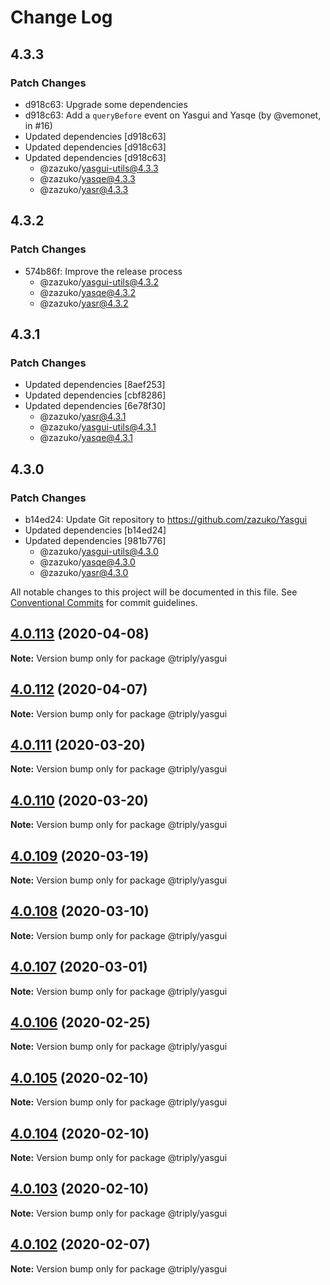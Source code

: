 # Change Log

## 4.3.3

### Patch Changes

- d918c63: Upgrade some dependencies
- d918c63: Add a `queryBefore` event on Yasgui and Yasqe (by @vemonet, in #16)
- Updated dependencies [d918c63]
- Updated dependencies [d918c63]
- Updated dependencies [d918c63]
  - @zazuko/yasgui-utils@4.3.3
  - @zazuko/yasqe@4.3.3
  - @zazuko/yasr@4.3.3

## 4.3.2

### Patch Changes

- 574b86f: Improve the release process
  - @zazuko/yasgui-utils@4.3.2
  - @zazuko/yasqe@4.3.2
  - @zazuko/yasr@4.3.2

## 4.3.1

### Patch Changes

- Updated dependencies [8aef253]
- Updated dependencies [cbf8286]
- Updated dependencies [6e78f30]
  - @zazuko/yasr@4.3.1
  - @zazuko/yasgui-utils@4.3.1
  - @zazuko/yasqe@4.3.1

## 4.3.0

### Patch Changes

- b14ed24: Update Git repository to https://github.com/zazuko/Yasgui
- Updated dependencies [b14ed24]
- Updated dependencies [981b776]
  - @zazuko/yasgui-utils@4.3.0
  - @zazuko/yasqe@4.3.0
  - @zazuko/yasr@4.3.0

All notable changes to this project will be documented in this file.
See [Conventional Commits](https://conventionalcommits.org) for commit guidelines.

## [4.0.113](https://github.com/TriplyDB/yasgui/compare/v4.0.112...v4.0.113) (2020-04-08)

**Note:** Version bump only for package @triply/yasgui

## [4.0.112](https://github.com/TriplyDB/yasgui/compare/v4.0.111...v4.0.112) (2020-04-07)

**Note:** Version bump only for package @triply/yasgui

## [4.0.111](https://github.com/TriplyDB/yasgui/compare/v4.0.109...v4.0.111) (2020-03-20)

**Note:** Version bump only for package @triply/yasgui

## [4.0.110](https://github.com/TriplyDB/yasgui/compare/v4.0.109...v4.0.110) (2020-03-20)

**Note:** Version bump only for package @triply/yasgui

## [4.0.109](https://github.com/TriplyDB/yasgui/compare/v4.0.108...v4.0.109) (2020-03-19)

**Note:** Version bump only for package @triply/yasgui

## [4.0.108](https://github.com/TriplyDB/yasgui/compare/v4.0.107...v4.0.108) (2020-03-10)

**Note:** Version bump only for package @triply/yasgui

## [4.0.107](https://github.com/TriplyDB/yasgui/compare/v4.0.106...v4.0.107) (2020-03-01)

**Note:** Version bump only for package @triply/yasgui

## [4.0.106](https://github.com/TriplyDB/yasgui/compare/v4.0.105...v4.0.106) (2020-02-25)

**Note:** Version bump only for package @triply/yasgui

## [4.0.105](https://github.com/TriplyDB/yasgui/compare/v4.0.104...v4.0.105) (2020-02-10)

**Note:** Version bump only for package @triply/yasgui

## [4.0.104](https://github.com/TriplyDB/yasgui/compare/v4.0.103...v4.0.104) (2020-02-10)

**Note:** Version bump only for package @triply/yasgui

## [4.0.103](https://github.com/TriplyDB/yasgui/compare/v4.0.102...v4.0.103) (2020-02-10)

**Note:** Version bump only for package @triply/yasgui

## [4.0.102](https://github.com/TriplyDB/yasgui/compare/v4.0.101...v4.0.102) (2020-02-07)

**Note:** Version bump only for package @triply/yasgui
